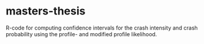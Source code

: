 # masters-thesis
R-code for computing confidence intervals for the crash intensity and crash probability using the profile- and modified profile likelihood.
